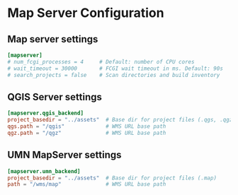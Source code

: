 # Map Server Configuration

## Map server settings

```toml
[mapserver]
# num_fcgi_processes = 4     # Default: number of CPU cores
# wait_timeout = 30000       # FCGI wait timeout in ms. Default: 90s
# search_projects = false    # Scan directories and build inventory
```

## QGIS Server settings

```toml
[mapserver.qgis_backend]
project_basedir = "../assets"  # Base dir for project files (.qgs, .qgz)
qgs.path = "/qgis"             # WMS URL base path
qgz.path = "/qgz"              # WMS URL base path
```

## UMN MapServer settings

```toml
[mapserver.umn_backend]
project_basedir = "../assets"  # Base dir for project files (.map)
path = "/wms/map"              # WMS URL base path
```
